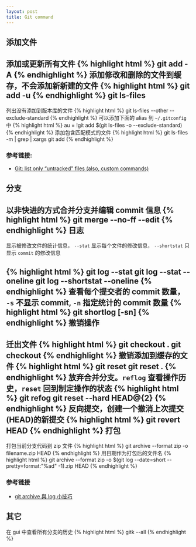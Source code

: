 ```yaml
---
layout: post
title: Git command 
---
```



添加文件
--------

添加或更新所有文件
{% highlight html %}
  git add -A
{% endhighlight %}
添加修改和删除的文件到缓存，不会添加新新建的文件
{% highlight html %}
  git add -u
{% endhighlight %}
git ls-files
------------

列出没有添加到版本库的文件
{% highlight html %}
  git ls-files --other --exclude-standard
{% endhighlight %}
可以添加下面的 alias 到 `~/.gitconfig` 中
{% highlight html %}
  au = !git add $(git ls-files -o --exclude-standard)
{% endhighlight %}
添加包含匹配模式的文件
{% highlight html %}
  git ls-files -m | grep <pattern> | xargs git add
{% endhighlight %}
### 参考链接:
- [Git: list only “untracked” files (also, custom commands)](http://stackoverflow.com/questions/3801321/git-list-only-untracked-files-also-custom-commands)


分支
----

以非快进的方式合并分支并编辑 commit 信息
{% highlight html %}
  git merge <branch-1> <branch-2> --no-ff --edit
{% endhighlight %}
日志
----

显示被修改文件的统计信息， `--stat` 显示每个文件的修改信息， `--shortstat` 只显示 `commit` 的修改信息

{% highlight html %}
  git log --stat 
  git log --stat --oneline
  git log --shortstat --oneline
{% endhighlight %}
查看每个提交者的 commit 数量， `-s` 不显示 commit, `-n` 指定统计的 commit 数量
{% highlight html %}
  git shortlog [-sn]
{% endhighlight %}
撤销操作
--------

迁出文件
{% highlight html %}
  git checkout .
  git checkout <file1> <file2>
{% endhighlight %}
撤销添加到缓存的文件
{% highlight html %}
  git reset 
  git reset . 
{% endhighlight %}
放弃合并分支。`reflog` 查看操作历史，`reset` 回到制定操作的状态
{% highlight html %}
  git refog
  git reset --hard HEAD@{2}
{% endhighlight %}
反向提交，创建一个撤消上次提交(HEAD)的新提交
{% highlight html %}
  git revert HEAD
{% endhighlight %}
打包
----

打包当前分支代码到 zip 文件
{% highlight html %}
  git archive --format zip -o filename.zip HEAD
{% endhighlight %}
用日期作为打包后的文件名
{% highlight html %}
  git archive --format zip -o $(git log --date=short --pretty=format:"%ad" -1).zip HEAD
{% endhighlight %}
### 参考链接
- [git archive 與 log 小技巧](http://people.debian.org.tw/~chihchun/2010/02/01/git-archive-and-log/)

其它
----

在 gui 中查看所有分支的历史
{% highlight html %}
  gitk --all 
{% endhighlight %}